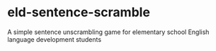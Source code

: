 # eld-sentence-scramble
A simple sentence unscrambling game for elementary school  English language development students
